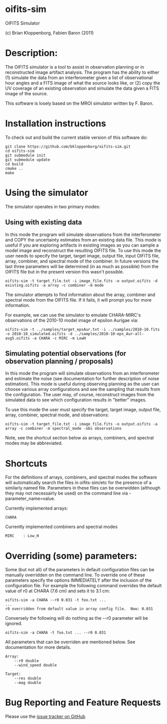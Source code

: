 oifits-sim
==========

OIFITS Simulator

(c) Brian Kloppenborg, Fabien Baron (2011)

# Description:
The OIFITS simulator is a tool to assist in observation planning or in reconstructed
image artifact analysis.  The program has the ability to either (1) simulate the data
from an interferometer given a list of observational hour angles and a FITS image
of what the source looks like, or (2) copy the UV coverage of an existing observation 
and simulate the data given a FITS image of the source.

This software is losely based on the MROI simulator written by F. Baron.

# Installation instructions

To check out and build the current stable version of this software do:

```
git clone https://github.com/bkloppenborg/oifits-sim.git
cd oifits-sim
git submodule init
git submodule update
cd build
cmake ..
make
```

# Using the simulator

The simulator operates in two primary modes:

## Using with existing data

In this mode the program will simulate observations from the interferometer and COPY the
uncertainty estimates from an existing data file.  This mode is useful if you are exploring
artifacts in existing images as you can sample a model image and reconstruct the resulting 
OIFITS file.  To use this mode the user needs to specify the target, target image, output 
file, input OIFITS file, array, combiner, and spectral mode of the combiner.  In future versions
the last three parameters will be determined (in as much as possible) from the OIFITS file
but in the present version this wasn't possible.

    oifits-sim -t target_file.txt -i image_file.fits -o output.oifits -d existing.oifits -a array -c combiner -m mode
    
The simulator attempts to find information about the array, combiner and spectral mode from
the OIFITS file.  If it fails, it will prompt you for more information.

For example, we can use the simulator to emulate CHARA-MIRC's observations of the 2010-10 model image of epsilon Aurigae via:

    oifits-sim -t ../samples/target_epsAur.txt -i ../samples/2010-10.fits -o 2010-10_simulated.oifits -d ../samples/2010-10-eps_Aur-all-avg5.oifits -a CHARA -c MIRC -m LowH

## Simulating potential observations (for observation planning / proposals)

In this mode the program will simulate observations from an interferometer and estimate the
noise (see documentation for further description of noise estimation).  This mode is useful
during observing planning as the user can choose various array configurations and see the
sampling that results from the configuration.  The user may, of course, reconstruct images
from the simulated data to see which configuration results in "better" images.

To use this mode the user must specify the target, target image, output file, array, 
combiner, spectral mode, and observations:

    oifits-sim -t target_file.txt -i image_file.fits -o output.oifits -a array -c combiner -m spectral_mode -obs observations
      
Note, see the shortcut section below as arrays, combiners, and spectral modes may be
abbreviated.

# Shortcuts

For the definitions of arrays, combiners, and spectral modes the software will automatically
search the files in oifits-sim/etc for the presence of a similarly named file.  Parameters in
these files can be overwidden (although they may not necessairly be used) on the command line
via -parameter_name=value.

Currently implemented arrays:

    CHARA

Currently implemented combiners and spectral modes

    MIRC	: Low_H

# Overriding (some) parameters:

Some (but not all) of the parameters in default configuration files can be manually overridden 
on the command line.  To override one of these parameters specify the options IMMEDIATELY after
the inclusion of the configuration file.  For example the following command overrides
the default value of r0 at CHARA (7.6 cm) and sets it to 3.1 cm:

    oifits-sim -a CHARA --r0 0.031 -t foo.txt ...
    ...
    r0 overridden from default value in array config file.  Now: 0.031
      
Conversely the following will do nothing as the --r0 parameter will be ignored.

    oifits-sim -a CHARA -t foo.txt ... --r0 0.031

All parameters that can be overriden are mentioned below.  See documentation for more details.

    Array:
        --r0 double
        --wind_speed double

    Target:
        --res double
        --mag double
        
# Bug Reporting and Feature Requests

Please use the [issue tracker on GitHub](https://github.com/bkloppenborg/oifits-sim/issues)
